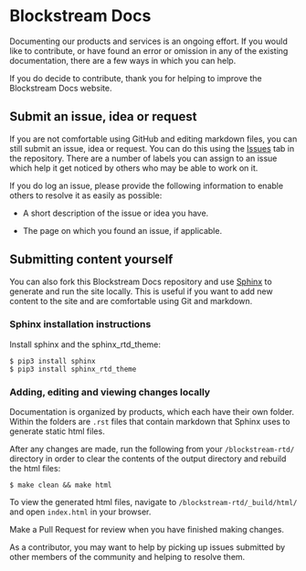 # Blockstream Docs

Documenting our products and services is an ongoing effort. If you would like to contribute, or have found an error or omission in any of the existing documentation, there are a few ways in which you can help.

If you do decide to contribute, thank you for helping to improve the Blockstream Docs website.


## Submit an issue, idea or request

If you are not comfortable using GitHub and editing markdown files, you can still submit an issue, idea or request. You can do this using the [Issues](https://github.com/Blockstream/docs/issues) tab in the repository. There are a number of labels you can assign to an issue which help it get noticed by others who may be able to work on it.

If you do log an issue, please provide the following information to enable others to resolve it as easily as possible:

* A short description of the issue or idea you have.

* The page on which you found an issue, if applicable.


## Submitting content yourself

You can also fork this Blockstream Docs repository and use [Sphinx](http://www.sphinx-doc.org) to generate and run the site locally. This is useful if you want to add new content to the site and are comfortable using Git and markdown. 


### Sphinx installation instructions

Install sphinx and the sphinx_rtd_theme:

```
$ pip3 install sphinx
$ pip3 install sphinx_rtd_theme
```


### Adding, editing and viewing changes locally

Documentation is organized by products, which each have their own folder. Within the folders are `.rst` files that contain markdown that Sphinx uses to generate static html files.

After any changes are made, run the following from your `/blockstream-rtd/` directory in order to clear the contents of the output directory and rebuild the html files:

```
$ make clean && make html
```

To view the generated html files, navigate to `/blockstream-rtd/_build/html/` and open `index.html` in your browser.

Make a Pull Request for review when you have finished making changes.

As a contributor, you may want to help by picking up issues submitted by other members of the community and helping to resolve them.


